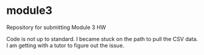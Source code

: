 # module3
Repository for submitting Module 3 HW

Code is not up to standard. I became stuck on the path to pull the CSV data. I am getting with a tutor to figure out the issue.
